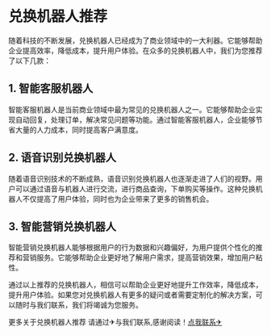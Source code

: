 # 兑换机器人推荐

随着科技的不断发展，兑换机器人已经成为了商业领域中的一大利器。它能够帮助企业提高效率，降低成本，提升用户体验。在众多的兑换机器人中，我们为您推荐了以下几款：

## 1. 智能客服机器人

智能客服机器人是当前商业领域中最为常见的兑换机器人之一。它能够帮助企业实现自动回复，处理订单，解决常见问题等功能。通过智能客服机器人，企业能够节省大量的人力成本，同时提高客户满意度。

## 2. 语音识别兑换机器人

随着语音识别技术的不断成熟，语音识别兑换机器人也逐渐走进了人们的视野。用户可以通过语音与机器人进行交流，进行商品查询，下单购买等操作。这种兑换机器人不仅提高了用户体验，同时也为企业带来了更多的销售机会。

## 3. 智能营销兑换机器人

智能营销兑换机器人能够根据用户的行为数据和兴趣偏好，为用户提供个性化的推荐和营销服务。它能够帮助企业更好地了解用户需求，提高营销效果，增加用户粘性。

通过以上推荐的兑换机器人，相信可以帮助企业更好地提升工作效率，降低成本，提升用户体验。如果您对兑换机器人有更多的疑问或者需要定制化的解决方案，可以随时与我们联系，我们将竭诚为您服务。

更多关于兑换机器人推荐 请通过✈与我们联系,感谢阅读！[点我联系✈](https://m.G208.com)